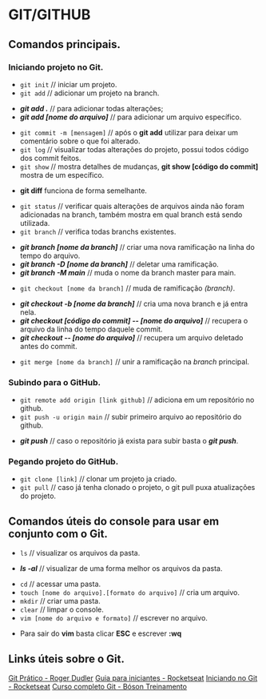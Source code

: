 # GIT/GITHUB

## Comandos principais.

### Iniciando projeto no Git.

* `git init` // iniciar um projeto.
* `git add` // adicionar um projeto na branch.
- ***git add .*** // para adicionar todas alterações;
- ***git add [nome do arquivo]*** // para adicionar um arquivo específico.
* `git commit -m [mensagem]` // após o **git add** utilizar para deixar um comentário sobre o que foi alterado.
* `git log` // visualizar todas alterações do projeto, possui todos código dos commit feitos.
* `git show` // mostra detalhes de mudanças, **git show [código do commit]** mostra de um específico.
- **git diff** funciona de forma semelhante.
* `git status` // verificar quais alterações de arquivos ainda não foram adicionadas na branch, também mostra em qual branch está sendo utilizada.
* `git branch` // verifica todas branchs existentes.
- ***git branch [nome da branch]*** // criar uma nova ramificação na linha do tempo do arquivo.
- ***git branch -D [nome da branch]*** // deletar uma ramificação.
- ***git branch -M main*** // muda o nome da branch master para main.
* `git checkout [nome da branch]` // muda de ramificação *(branch)*.
- ***git checkout -b [nome da branch]*** // cria uma nova branch e já entra nela.
- ***git checkout [código do commit] -- [nome do arquivo]*** // recupera o arquivo da linha do tempo daquele commit.
- ***git checkout -- [nome do arquivo]*** // recupera um arquivo deletado antes do commit.
* `git merge [nome da branch]` // unir a ramificação na *branch* principal.

### Subindo para o GitHub.

* `git remote add origin [link github]` // adiciona em um repositório no github.
* `git push -u origin main` // subir primeiro arquivo ao repositório do github.
- ***git push*** // caso o repositório já exista para subir basta o ***git push***.

### Pegando projeto do GitHub.

* `git clone [link]` // clonar um projeto ja criado.
* `git pull` // caso já tenha clonado o projeto, o git pull puxa atualizações do projeto.

## Comandos úteis do console para usar em conjunto com o Git.

* `ls` // visualizar os arquivos da pasta.
- ***ls -al*** // visualizar de uma forma melhor os arquivos da pasta.
* `cd` // acessar uma pasta.
* `touch [nome do arquivo].[formato do arquivo]` // cria um arquivo.
* `mkdir` // criar uma pasta.
* `clear` // limpar o console.
* `vim [nome do arquivo e formato]` // escrever no arquivo. 
- Para sair do **vim** basta clicar **ESC** e escrever **:wq**

## Links úteis sobre o Git.

[Git Prático - Roger Dudler](https://rogerdudler.github.io/git-guide/index.pt_BR.html)
[Guia para iniciantes - Rocketseat](https://www.youtube.com/watch?v=2alg7MQ6_sI)
[Iniciando no Git - Rocketseat](https://www.youtube.com/watch?v=MW7hrQe6aYo)
[Curso completo Git - Bóson Treinamento](https://www.youtube.com/watch?v=YnVnFanIAzU&list=PLucm8g_ezqNq0dOgug6paAkH0AQSJPlIe)